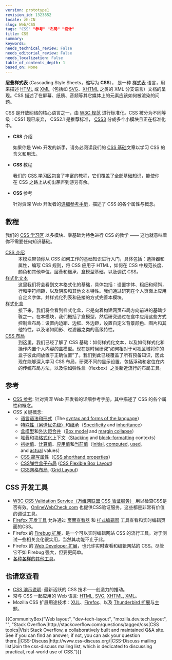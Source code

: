 ```yaml
---
version: prototype1
revision_id: 1323852
locale: zh-CN
slug: Web/CSS
tags: "CSS" "参考" "布局" "设计"
title: CSS
summary: 
keywords: 
needs_technical_review: False
needs_editorial_review: False
needs_localization: False
table_of_contents_depth: 1
based_on: None
---
```

<p class="summary"><span class="seoSummary"><strong>层叠样式表</strong>&nbsp;(Cascading Style Sheets，缩写为&nbsp;<strong>CSS</strong>）， 是一种&nbsp;<a href="/zh-CN/docs/DOM/stylesheet">样式表</a>&nbsp;语言，用来描述&nbsp;<a href="/zh-CN/docs/HTML" title="The HyperText Mark-up Language">HTML</a>&nbsp;或&nbsp;<a href="/zh-CN/docs/XML" title="zh-CN/docs/XML">XML</a>（包括如&nbsp;<a href="/zh-CN/docs/SVG" title="zh-CN/docs/SVG">SVG</a>、<a href="/zh-CN/docs/XHTML" title="zh-CN/docs/XHTML">XHTML</a>&nbsp;之类的 XML 分支语言）文档的呈现。CSS 描述了在<span style="line-height:inherit">屏幕、纸质、音频等其它媒体上的元素应该如何被渲染</span>的问题<span style="line-height:inherit">。</span></span></p>

<p>CSS 是开放网络<span style="line-height:inherit">的核心语言之一，由&nbsp;</span><a class="external" href="http://w3.org/Style/CSS/#specs" style="line-height: inherit;">W3C 规范</a>&nbsp;进行标准化<span style="line-height:inherit">。CSS 被分为不同等级：CSS1 现已废弃， CSS2.1 是推荐标准，&nbsp;</span><a href="/zh-CN/docs/CSS/CSS3" style="line-height: inherit;" title="CSS3">CSS3</a><span style="line-height:inherit">&nbsp;分成多个小模块且正在标准化中。</span></p>

<section id="sect1">
<ul class="card-grid">
 <li><span><strong>CSS</strong>&nbsp;介绍</span>

  <p>如果你是 Web 开发的新手，请务必阅读我们的 <a href="/zh-CN/docs/Web/Guide/CSS/CSS%E5%9F%BA%E7%A1%80">CSS 基础</a>文章以学习 CSS 的含义和用法。</p>
 </li>
 <li><span><strong>CSS </strong>教程</span>
  <p>我们的&nbsp;<a href="https://developer.mozilla.org/zh-CN/docs/Learn/CSS">CSS 学习区</a>包含了丰富的教程，它们覆盖了全部基础知识，能使你在&nbsp;CSS 之路上从初出茅庐到游刃有余。</p>
 </li>
 <li><span><strong>CSS </strong>参考</span>
  <p>针对资深 Web 开发者的<a href="/zh-CN/docs/Web/CSS/Reference" title="zh-CN/docs/Web/CSS/Reference">详细参考手册</a>，描述了 CSS 的各个属性与概念。</p>
 </li>
</ul>

<div class="row topicpage-table">
<div class="section">
<section id="sect1">
<h2 id="教程">教程</h2>

<p>我们的&nbsp;<a href="https://developer.mozilla.org/zh-CN/docs/Learn/CSS">CSS 学习区</a>&nbsp;以多模块、零基础为特色进行 CSS 的教学 ——&nbsp;这也就意味着你不需要任何知识基础。</p>

<dl>
 <dt><a href="https://developer.mozilla.org/zh-CN/docs/Learn/CSS/Introduction_to_CSS">CSS 介绍</a></dt>
 <dd>本模块带领你从 CSS 如何工作的基础知识进行入门，具体包括：选择器和属性，编写&nbsp;CSS 规则，将 CSS 应用于 HTML，如何在 CSS 中规范长度、颜色和其他单位，层叠和继承，盒模型基础，以及调试 CSS。</dd>
 <dt><a href="https://developer.mozilla.org/zh-CN/docs/Learn/CSS/Styling_text">样式化文本</a></dt>
 <dd>这里我们将会看到文本格式化的基础，具体包括：设置字体、粗细和倾斜，行和字符间距，以及阴影和其他文本特性。我们通过研究在个人页面上应用自定义字体，并样式化列表和链接的方式完善本模块。</dd>
 <dt><a href="https://developer.mozilla.org/zh-CN/docs/Learn/CSS/Styling_boxes">样式化盒</a></dt>
 <dd>接下来，我们将会看到样式化盒，它是向着构建网页布局方向前进的基础步骤之一。在本模块，我们概括了盒模型，然后研究通过在盒中应用这些方式控制盒布局：设置内边距、边框、外边距，设置自定义背景颜色、图片和其他特性，以及诸如阴影、过滤器之类的高级特性。</dd>
 <dt><a href="https://developer.mozilla.org/zh-CN/docs/Learn/CSS/CSS_layout">CSS&nbsp;布局</a></dt>
 <dd>到这里，我们已经了解了&nbsp;CSS 基础：如何样式化文本，以及如何样式化和操作内置个人内容的盒模型。现在是时候研究“如何相对于可视区域将你的盒子彼此间放置于正确位置”了。我们到此已经覆盖了所有预备知识，因此现在能够深入学习&nbsp;CSS 布局，研究不同的显示设置，包括浮动和定位在内的传统布局方法，以及像如弹性盒（flexbox）之类新近流行的布局工具。</dd>
</dl>
</section>
</div>

<div class="section">
<h2 id="参考">参考</h2>

<ul>
 <li><a href="https://developer.mozilla.org/zh-CN/docs/Web/CSS/Reference">CSS 参考</a>: 针对资深 Web 开发者的详细参考手册，其中描述了 CSS 的各个属性和概念。</li>
 <li>CSS 关键概念:
  <ul>
   <li><a href="https://developer.mozilla.org/zh-CN/docs/CSS/Syntax">语言语法和形式</a>（The&nbsp;<a href="https://developer.mozilla.org/en-US/docs/CSS/Syntax">syntax and forms of the language</a>）</li>
   <li><a href="https://developer.mozilla.org/zh-CN/docs/CSS/Specificity">特殊性（另译优先级）</a>和<a href="https://developer.mozilla.org/zh-CN/docs/CSS/inheritance">继承</a>（<a href="https://developer.mozilla.org/en-US/docs/CSS/Specificity">Specificity</a>&nbsp;and&nbsp;<a href="https://developer.mozilla.org/en-US/docs/CSS/inheritance">inheritance</a>）</li>
   <li><a href="https://developer.mozilla.org/zh-CN/docs/CSS/box_model">盒模型</a>和<a href="https://developer.mozilla.org/zh-CN/docs/CSS/margin_collapsing">外边距合并</a>（<a href="https://developer.mozilla.org/en-US/docs/CSS/box_model">Box model</a>&nbsp;and&nbsp;<a href="https://developer.mozilla.org/en-US/docs/CSS/margin_collapsing">margin collapse</a>）</li>
   <li><a href="https://developer.mozilla.org/zh-CN/docs/CSS/Understanding_z-index/The_stacking_context" title="The stacking context">堆叠</a>和<a href="https://developer.mozilla.org/zh-CN/docs/CSS/block_formatting_context" title="block formatting context">块格式化</a>上下文（<a href="https://developer.mozilla.org/en-US/docs/CSS/Understanding_z-index/The_stacking_context" title="The stacking context">Stacking</a>&nbsp;and&nbsp;<a href="https://developer.mozilla.org/en-US/docs/CSS/block_formatting_context" title="block formatting context">block-formatting</a>&nbsp;contexts）</li>
   <li><a href="https://developer.mozilla.org/zh-CN/docs/CSS/initial_value">初始值</a>、<a href="https://developer.mozilla.org/zh-CN/docs/CSS/computed_value">计算值</a>、<a href="https://developer.mozilla.org/zh-CN/docs/CSS/used_value">应用值</a>和<a href="https://developer.mozilla.org/zh-CN/docs/CSS/actual_value">当前值</a>（<a href="https://developer.mozilla.org/en-US/docs/CSS/initial_value">Initial</a>,&nbsp;<a href="https://developer.mozilla.org/en-US/docs/CSS/computed_value">computed</a>,&nbsp;<a href="https://developer.mozilla.org/en-US/docs/CSS/used_value">used</a>, and&nbsp;<a href="https://developer.mozilla.org/en-US/docs/CSS/actual_value">actual</a>&nbsp;values）</li>
   <li><a href="https://developer.mozilla.org/en-US/docs/CSS/Shorthand_properties">CSS 简写属性</a>（<a href="https://developer.mozilla.org/en-US/docs/CSS/Shorthand_properties">CSS shorthand properties</a>）</li>
   <li><a href="https://developer.mozilla.org/zh-CN/docs/Web/CSS/CSS_Flexible_Box_Layout">CSS弹性盒子布局</a>&nbsp;(<a href="https://developer.mozilla.org/en-US/docs/Web/CSS/CSS_Flexible_Box_Layout">CSS Flexible Box Layout</a>)</li>
   <li><a href="https://developer.mozilla.org/zh-CN/docs/Web/CSS/CSS_Grid_Layout">CSS网格布局 </a>&nbsp;(<a href="https://developer.mozilla.org/en-US/docs/Web/CSS/CSS_Grid_Layout">Grid Layout</a>)</li>
  </ul>
 </li>
</ul>

<h2 id="CSS_开发工具">CSS 开发工具</h2>

<ul>
 <li><a href="http://jigsaw.w3.org/css-validator/">W3C CSS Validation Service（万维网联盟 CSS 验证服务）</a> 用以检查CSS是否有效。<a href="https://www.onlinewebcheck.com/">OnlineWebCheck.com</a>&nbsp;也提供CSS验证服务。这些都是非常有价值的调试工具。</li>
 <li><a href="https://developer.mozilla.org/zh-CN/docs/Tools">Firefox 开发工具</a>&nbsp;允许通过&nbsp;<a href="https://developer.mozilla.org/zh-CN/docs/Tools/Page_Inspector">页面查看器</a>&nbsp;和&nbsp;<a href="https://developer.mozilla.org/zh-CN/docs/Tools/Style_Editor">样式编辑器</a>&nbsp;工具查看和实时编辑页面的CSS。</li>
 <li>Firefox 的 <a href="https://addons.mozilla.org/zh-CN/firefox/addon/1843">Firebug 扩展</a>，是一个可以实时编辑网站&nbsp;CSS 的流行工具。对于测试一些相关变化很实用，当然其功能不止于此。</li>
 <li>Firefox 的&nbsp;<a href="https://addons.mozilla.org/zh-CN/firefox/addon/60">Web Developer 扩展</a>，也允许实时查看和编辑网站的 CSS。尽管它不如 Firebug&nbsp;强大，但要更简单。</li>
 <li><a href="https://developer.mozilla.org/zh-CN/docs/Web/CSS/Tools">各种各样的其他工具</a>。</li>
</ul>
</div>
</div>
</section>

<h2 id="也请您查看">也请您查看</h2>

<ul>
 <li><a href="https://developer.mozilla.org/zh-CN/docs/Web/%E6%BC%94%E7%A4%BA%E8%AF%B4%E6%98%8E#CSS">CSS 演示说明</a>: 最新活跃的 CSS 技术——创造力的推动。</li>
 <li>常与 CSS 一起应用的 Web 语言:&nbsp;<a href="https://developer.mozilla.org/zh-CN/docs/HTML" title="zh-CN/docs/HTML">HTML</a>,&nbsp;<a href="https://developer.mozilla.org/zh-CN/docs/SVG" title="SVG">SVG</a>,&nbsp;<a href="https://developer.mozilla.org/zh-CN/docs/XHTML" title="zh-CN/docs/XHTML">XHTML</a>,&nbsp;<a href="https://developer.mozilla.org/zh-CN/docs/XML" title="zh-CN/docs/XML">XML</a>。</li>
 <li>Mozilla CSS 扩展用途技术：<a href="https://developer.mozilla.org/zh-CN/docs/Mozilla/Tech/XUL" title="zh-CN/docs/XUL">XUL</a>、<a href="https://developer.mozilla.org/zh-CN/Firefox">Firefox</a>、以及&nbsp;<a href="https://developer.mozilla.org/zh-CN/docs/Mozilla/Thunderbird" title="zh-CN/docs/Extensions">Thunderbird 扩展</a>与<a href="https://developer.mozilla.org/zh-CN/docs/Mozilla/Add-ons/Themes">主题</a>。</li>
</ul>

<p>{{CommunityBox("Web layout", "dev-tech-layout", "mozilla.dev.tech.layout", "", "Stack Overflow|http://stackoverflow.com/questions/tagged/css|CSS topics|Visit Stack Overflow, a collaboratively built and maintained Q&amp;A site. See if you can find an answer; if not, you can ask your question there.||CSS-Discuss|http://www.css-discuss.org/|CSS-Discuss mailing list|Join the css-discuss mailing list, which is dedicated to discussing practical, real-world use of CSS.")}}</p>

